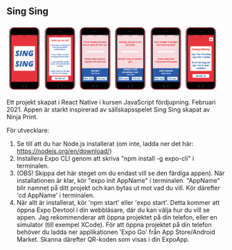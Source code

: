 ## Sing Sing
![](mockup.png)


Ett projekt skapat i React Native i kursen JavaScript fördjupning. Februari 2021. 
Appen är starkt inspirerad av sällskapsspelet Sing Sing skapat av Ninja Print.

För utvecklare: 

1. Se till att du har Node.js installerat (om inte, ladda ner det här: https://nodejs.org/en/download/)
2. Installera Expo CLI genom att skriva "npm install -g expo-cli" i terminalen.
3. (OBS! Skippa det här steget om du endast vill se den färdiga appen). När installationen är klar, kör "expo init AppName" i terminalen.  "AppName" blir namnet på ditt projekt och kan bytas ut mot vad du vill.
Kör därefter 'cd AppName' i terminalen.
4. När allt är installerat, kör 'npm start' eller 'expo start'. Detta kommer att öppna Expo Devtool i din webbläsare, där du kan välja hur du vill se appen. Jag rekommenderar att öppna projektet på din telefon, eller en simulator (till exempel XCode). 
För att öppna projektet på din telefon behöver du ladda ner applikationen 'Expo Go' från App Store/Android Market. Skanna därefter QR-koden som visas i din ExpoApp.
